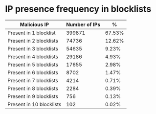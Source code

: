 # IP presence frequency in blocklists
| Malicious IP | Number of IPs | % |
|----|----|----|
| Present in 1 blocklist | 399871 | 67.53% |
| Present in 2 blocklists | 74736 | 12.62% |
| Present in 3 blocklists | 54635 | 9.23% |
| Present in 4 blocklists | 29186 | 4.93% |
| Present in 5 blocklists | 17655 | 2.98% |
| Present in 6 blocklists | 8702 | 1.47% |
| Present in 7 blocklists | 4214 | 0.71% |
| Present in 8 blocklists | 2284 | 0.39% |
| Present in 9 blocklists | 756 | 0.13% |
| Present in 10 blocklists | 102 | 0.02% |

